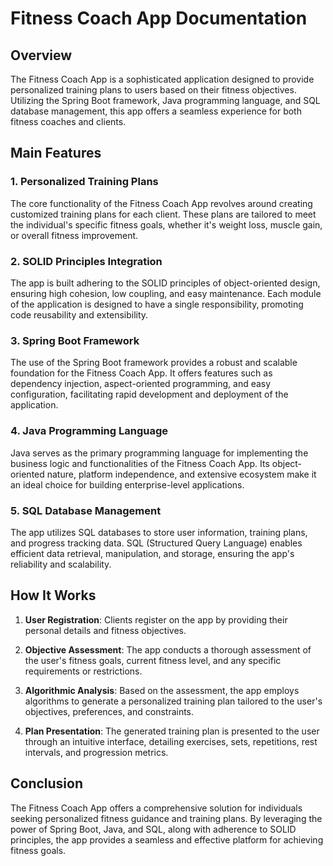 # Fitness Coach App Documentation

## Overview
The Fitness Coach App is a sophisticated application designed to provide personalized training plans to users based on their fitness objectives. Utilizing the Spring Boot framework, Java programming language, and SQL database management, this app offers a seamless experience for both fitness coaches and clients.

## Main Features
### 1. Personalized Training Plans
The core functionality of the Fitness Coach App revolves around creating customized training plans for each client. These plans are tailored to meet the individual's specific fitness goals, whether it's weight loss, muscle gain, or overall fitness improvement.

### 2. SOLID Principles Integration
The app is built adhering to the SOLID principles of object-oriented design, ensuring high cohesion, low coupling, and easy maintenance. Each module of the application is designed to have a single responsibility, promoting code reusability and extensibility.

### 3. Spring Boot Framework
The use of the Spring Boot framework provides a robust and scalable foundation for the Fitness Coach App. It offers features such as dependency injection, aspect-oriented programming, and easy configuration, facilitating rapid development and deployment of the application.

### 4. Java Programming Language
Java serves as the primary programming language for implementing the business logic and functionalities of the Fitness Coach App. Its object-oriented nature, platform independence, and extensive ecosystem make it an ideal choice for building enterprise-level applications.

### 5. SQL Database Management
The app utilizes SQL databases to store user information, training plans, and progress tracking data. SQL (Structured Query Language) enables efficient data retrieval, manipulation, and storage, ensuring the app's reliability and scalability.

## How It Works
1. **User Registration**: Clients register on the app by providing their personal details and fitness objectives.
   
2. **Objective Assessment**: The app conducts a thorough assessment of the user's fitness goals, current fitness level, and any specific requirements or restrictions.

3. **Algorithmic Analysis**: Based on the assessment, the app employs algorithms to generate a personalized training plan tailored to the user's objectives, preferences, and constraints.

4. **Plan Presentation**: The generated training plan is presented to the user through an intuitive interface, detailing exercises, sets, repetitions, rest intervals, and progression metrics.

## Conclusion
The Fitness Coach App offers a comprehensive solution for individuals seeking personalized fitness guidance and training plans. By leveraging the power of Spring Boot, Java, and SQL, along with adherence to SOLID principles, the app provides a seamless and effective platform for achieving fitness goals.
